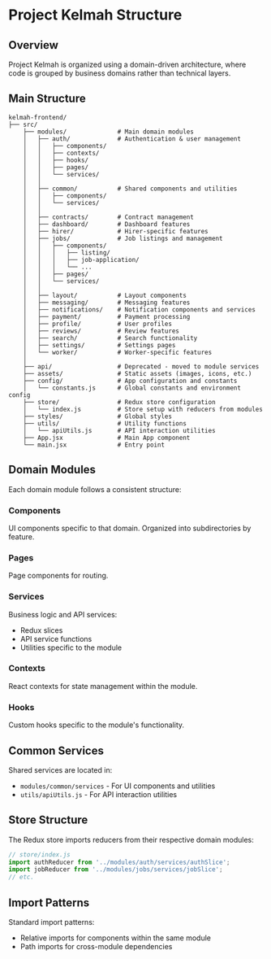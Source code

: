 # Project Kelmah Structure

## Overview
Project Kelmah is organized using a domain-driven architecture, where code is grouped by business domains rather than technical layers.

## Main Structure

```
kelmah-frontend/
├── src/
    ├── modules/              # Main domain modules 
    │   ├── auth/             # Authentication & user management
    │   │   ├── components/
    │   │   ├── contexts/
    │   │   ├── hooks/
    │   │   ├── pages/
    │   │   └── services/
    │   │
    │   ├── common/           # Shared components and utilities
    │   │   ├── components/
    │   │   └── services/
    │   │
    │   ├── contracts/        # Contract management
    │   ├── dashboard/        # Dashboard features
    │   ├── hirer/            # Hirer-specific features
    │   ├── jobs/             # Job listings and management
    │   │   ├── components/
    │   │   │   ├── listing/
    │   │   │   ├── job-application/
    │   │   │   └── ...
    │   │   ├── pages/
    │   │   └── services/
    │   │
    │   ├── layout/           # Layout components
    │   ├── messaging/        # Messaging features
    │   ├── notifications/    # Notification components and services
    │   ├── payment/          # Payment processing
    │   ├── profile/          # User profiles
    │   ├── reviews/          # Review features
    │   ├── search/           # Search functionality
    │   ├── settings/         # Settings pages
    │   └── worker/           # Worker-specific features
    │
    ├── api/                  # Deprecated - moved to module services
    ├── assets/               # Static assets (images, icons, etc.)
    ├── config/               # App configuration and constants
    │   └── constants.js      # Global constants and environment config
    ├── store/                # Redux store configuration
    │   └── index.js          # Store setup with reducers from modules
    ├── styles/               # Global styles
    ├── utils/                # Utility functions
    │   └── apiUtils.js       # API interaction utilities
    ├── App.jsx               # Main App component
    └── main.jsx              # Entry point
```

## Domain Modules
Each domain module follows a consistent structure:

### Components
UI components specific to that domain. Organized into subdirectories by feature.

### Pages
Page components for routing.

### Services
Business logic and API services:
- Redux slices
- API service functions
- Utilities specific to the module

### Contexts
React contexts for state management within the module.

### Hooks
Custom hooks specific to the module's functionality.

## Common Services
Shared services are located in:
- `modules/common/services` - For UI components and utilities
- `utils/apiUtils.js` - For API interaction utilities

## Store Structure
The Redux store imports reducers from their respective domain modules:
```javascript
// store/index.js
import authReducer from '../modules/auth/services/authSlice';
import jobReducer from '../modules/jobs/services/jobSlice';
// etc.
```

## Import Patterns
Standard import patterns:
- Relative imports for components within the same module
- Path imports for cross-module dependencies 